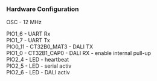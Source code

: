 
### Hardware Configuration

OSC - 12 MHz

PIO1_6 - UART Rx \
PIO1_7 - UART Tx \
PIO0_11 - CT32B0_MAT3 - DALI TX \
PIO1_0 - CT32B1_CAP0 - DALI RX - enable internal pull-up \
PIO2_4 - LED - heartbeat \
PIO2_5 - LED - serial activ \
PIO2_6 - LED - DALI activ 
